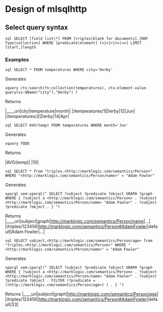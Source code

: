 # Design of mlsqlhttp

## Select query syntax

`sql
SELECT [field list|*] FROM [triples|blank for documents].[RDF Type|collection] WHERE [predicate|element] [=|<|>|<=|>=] LIMIT [start,]length
`

### Examples

`sql
SELECT * FROM temperatures WHERE city='Derby'
`

Generates

`xquery
cts:search(fn:collection(temperatures),
  cts:element-value-query(xs:QName("city"),"Derby")
)
`

Returns

|____uri|city|temperature|month|
|/temperatures/1|Derby|12|Jun|
|/temperatures/2|Derby|14|Apr|

`sql
SELECT AVG(temp) FROM temperatures WHERE month='Jun'
`

Generates

`xquery
TODO
`

Returns

|AVG(temp)|
|10|

`sql
SELECT * from "triples.<http://marklogic.com/semantics/Person>" WHERE "<http://marklogic.com/semantics/Person/name>" = "Adam Fowler"
`

Generates

`sparql
sem:sparql("
  SELECT ?subject ?predicate ?object GRAPH ?graph WHERE {
    ?subject a <http://marklogic.com/semantics/Person> .
    ?subject <http://marklogic.com/semantics/Person/name> "Adam Fowler" .
    ?subject ?predicate ?object .
  }
")
`

Returns
|____uri|subject|graph|<http://marklogic.com/semantics/Person/name>|...|
|/triples/123456|<http://marklogic.com/semantics/Person#AdamFowler>|default|Adam Fowler|...|


`sql
SELECT subject,<http://marklogic.com/semantics/Person/age> from "triples.<http://marklogic.com/semantics/Person>" WHERE "<http://marklogic.com/semantics/Person/name>" = "Adam Fowler"
`

Generates

`sparql
sem:sparql("
  SELECT ?subject ?predicate ?object GRAPH ?graph WHERE {
    ?subject a <http://marklogic.com/semantics/Person> .
    ?subject <http://marklogic.com/semantics/Person/name> "Adam Fowler" .
    ?subject ?predicate ?object .
    FILTER (?predicate = (<http://marklogic.com/semantics/Person/age>) ) .
  }
")
`

Returns
|____uri|subject|graph|<http://marklogic.com/semantics/Person/age>|
|/triples/123456|<http://marklogic.com/semantics/Person#AdamFowler>|default|33|
